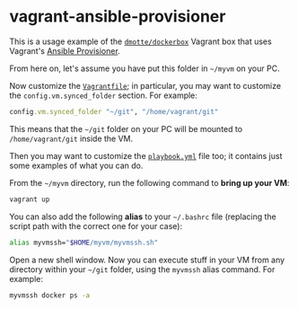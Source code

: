 # vagrant-ansible-provisioner

This is a usage example of the [`dmotte/dockerbox`](https://app.vagrantup.com/dmotte/boxes/dockerbox) Vagrant box that uses Vagrant's [Ansible Provisioner](https://developer.hashicorp.com/vagrant/docs/provisioning/ansible).

From here on, let's assume you have put this folder in `~/myvm` on your PC.

Now customize the [`Vagrantfile`](Vagrantfile); in particular, you may want to customize the `config.vm.synced_folder` section. For example:

```ruby
config.vm.synced_folder "~/git", "/home/vagrant/git"
```

This means that the `~/git` folder on your PC will be mounted to `/home/vagrant/git` inside the VM.

Then you may want to customize the [`playbook.yml`](playbook.yml) file too; it contains just some examples of what you can do.

From the `~/myvm` directory, run the following command to **bring up your VM**:

```bash
vagrant up
```

You can also add the following **alias** to your `~/.bashrc` file (replacing the script path with the correct one for your case):

```bash
alias myvmssh="$HOME/myvm/myvmssh.sh"
```

Open a new shell window. Now you can execute stuff in your VM from any directory within your `~/git` folder, using the `myvmssh` alias command. For example:

```bash
myvmssh docker ps -a
```
